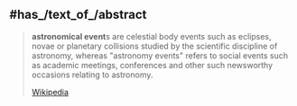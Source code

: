 

## #has_/text_of_/abstract 

> **astronomical event**s are celestial body events such as eclipses, novae or planetary collisions 
> studied by the scientific discipline of astronomy, 
> whereas "astronomy events" refers to social events such as academic meetings, conferences 
> and other such newsworthy occasions relating to astronomy.
>
> [Wikipedia](https://en.wikipedia.org/wiki/Category:Astronomical%20events) 

